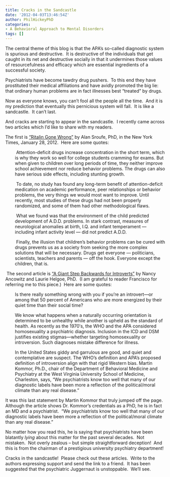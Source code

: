 ```yaml
---
title: Cracks in the Sandcastle
date: '2012-04-03T13:46:54Z'
author: PhilHickeyPhD
categories:
- A Behavioral Approach to Mental Disorders
tags: []
---
```


The central theme of this blog is that the APA’s so-called diagnostic system is spurious and destructive.  It is destructive of the individuals that get caught in its net and destructive socially in that it undermines those values of resourcefulness and efficacy which are essential ingredients of a successful society.

Psychiatrists have become tawdry drug pushers.  To this end they have prostituted their medical affiliations and have avidly promoted the big lie:  that ordinary human problems are in fact illnesses best “treated” by drugs.

Now as everyone knows, you can’t fool all the people all the time.  And it is my prediction that eventually this pernicious system will fall.  It is like a sandcastle.  It can’t last.

And cracks are starting to appear in the sandcastle.  I recently came across two articles which I’d like to share with my readers.

The first is <a href="http://www.nytimes.com/2012/01/29/opinion/sunday/childrens-add-drugs-dont-work-long-term.html?_r=1&amp;pagewanted=all">“Ritalin Gone Wrong”</a> by Alan Sroufe, PhD, in the New York Times, January 28, 2012.  Here are some quotes:
<p style="padding-left: 30px;"> Attention-deficit drugs increase concentration in the short term, which is why they work so well for college students cramming for exams. But when given to children over long periods of time, they neither improve school achievement nor reduce behavior problems. The drugs can also have serious side effects, including stunting growth.</p>
<p style="padding-left: 30px;"> To date, no study has found any long-term benefit of attention-deficit medication on academic performance, peer relationships or behavior problems, the very things we would most want to improve. Until recently, most studies of these drugs had not been properly randomized, and some of them had other methodological flaws.</p>
<p style="padding-left: 30px;"> What we found was that the environment of the child predicted development of A.D.D. problems. In stark contrast, measures of neurological anomalies at birth, I.Q. and infant temperament — including infant activity level — did not predict A.D.D.</p>
<p style="padding-left: 30px;"> Finally, the illusion that children’s behavior problems can be cured with drugs prevents us as a society from seeking the more complex solutions that will be necessary. Drugs get everyone — politicians, scientists, teachers and parents — off the hook. Everyone except the children, that is.</p>
 The second article is <a href="http://www.psychologytoday.com/blog/self-promotion-introverts/201008/giant-step-backward-introverts">“A Giant Step Backwards for Introverts”</a> by Nancy Ancowitz and Laurie Helgoe, PhD.  (I am grateful to reader Francisco for referring me to this piece.)  Here are some quotes:
<p style="padding-left: 30px;">Is there really something wrong with you if you’re an introvert—or among that 50 percent of Americans who are more energized by their quiet time than their social time?</p>
<p style="padding-left: 30px;">We know what happens when a naturally occurring orientation is determined to be unhealthy while another is upheld as the standard of health. As recently as the 1970′s, the WHO and the APA considered homosexuality a psychiatric diagnosis. Inclusion in the ICD and DSM justifies existing stigmas—whether targeting homosexuality or introversion. Such diagnoses mistake difference for illness.</p>
<p style="padding-left: 30px;">In the United States giddy and garrulous are good, and quiet and contemplative are suspect. The WHO’s definition and APA’s proposed definition of introversion align with that rigid Western bias. Martin Kommor, Ph.D., chair of the Department of Behavioral Medicine and Psychiatry at the West Virginia University School of Medicine, Charleston, says, “We psychiatrists know too well that many of our diagnostic labels have been more a reflection of the political/moral climate than any real disease.”</p>
It was this last statement by Martin Kommor that truly jumped off the page.  Although the article shows Dr. Kommor’s credentials as a PhD, he is in fact an MD and a psychiatrist.  “We psychiatrists know too well that many of our diagnostic labels have been more a reflection of the political/moral climate than any real disease.”

No matter how you read this, he is saying that psychiatrists have been blatantly <em>lying</em> about this matter for the past several decades.  Not mistaken.  Not overly zealous – but simple straightforward deception!  And this is from the chairman of a prestigious university psychiatry department!

Cracks in the sandcastle!  Please check out these articles.  Write to the authors expressing support and send the link to a friend.  It has been suggested that the psychiatric Juggernaut is unstoppable.  We’ll see.